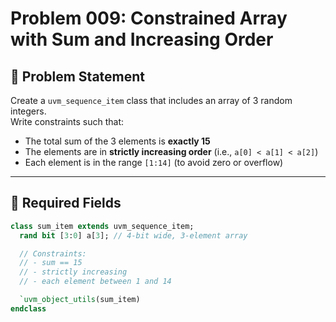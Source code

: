 # Problem 009: Constrained Array with Sum and Increasing Order

## 🧩 Problem Statement

Create a `uvm_sequence_item` class that includes an array of 3 random integers.  
Write constraints such that:

- The total sum of the 3 elements is **exactly 15**
- The elements are in **strictly increasing order** (i.e., `a[0] < a[1] < a[2]`)
- Each element is in the range `[1:14]` (to avoid zero or overflow)

---

## 📐 Required Fields

```systemverilog
class sum_item extends uvm_sequence_item;
  rand bit [3:0] a[3]; // 4-bit wide, 3-element array

  // Constraints:
  // - sum == 15
  // - strictly increasing
  // - each element between 1 and 14

  `uvm_object_utils(sum_item)
endclass
